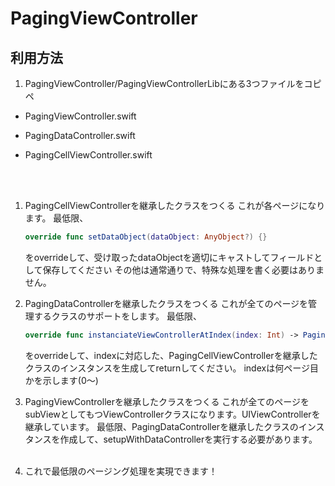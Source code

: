 # PagingViewController

## 利用方法
1. PagingViewController/PagingViewControllerLibにある3つファイルをコピペ
- PagingViewController.swift
- PagingDataController.swift
- PagingCellViewController.swift

	<br /><br />
	
	
1. PagingCellViewControllerを継承したクラスをつくる
	これが各ページになります。
	最低限、
	
	```swift
	override func setDataObject(dataObject: AnyObject?) {}
	```
	
	をoverrideして、受け取ったdataObjectを適切にキャストしてフィールドとして保存してください
	その他は通常通りで、特殊な処理を書く必要はありません。
	<br />
	
1. PagingDataControllerを継承したクラスをつくる
	これが全てのページを管理するクラスのサポートをします。
	最低限、
	
	```swift
	override func instanciateViewControllerAtIndex(index: Int) -> PagingCellViewController? {}
	```
	
	をoverrideして、indexに対応した、PagingCellViewControllerを継承したクラスのインスタンスを生成してreturnしてください。
	indexは何ページ目かを示します(0〜)
	<br />
	
1. PagingViewControllerを継承したクラスをつくる
	これが全てのページをsubViewとしてもつViewControllerクラスになります。UIViewControllerを継承しています。
	最低限、PagingDataControllerを継承したクラスのインスタンスを作成して、setupWithDataControllerを実行する必要があります。
	<br /><br />
	
1. これで最低限のページング処理を実現できます！
	
